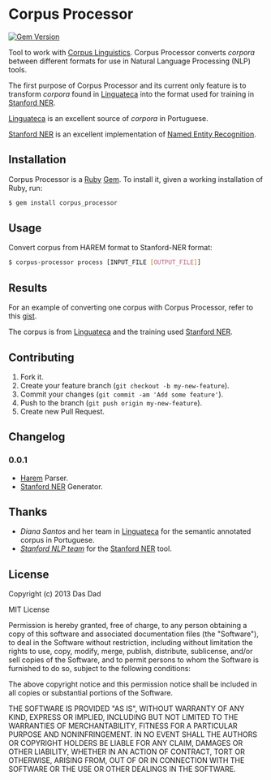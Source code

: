 Corpus Processor
================

[![Gem Version](https://fury-badge.herokuapp.com/rb/corpus-processor.png)](http://badge.fury.io/rb/corpus-processor)

Tool to work with [Corpus Linguistics](http://en.wikipedia.org/wiki/Corpus_linguistics). Corpus Processor converts _corpora_ between different formats for use in Natural Language Processing (NLP) tools.

The first purpose of Corpus Processor and its current only feature is to transform _corpora_ found in [Linguateca](http://www.linguateca.pt) into the format used for training in [Stanford NER](http://nlp.stanford.edu/software/CRF-NER.shtml).

[Linguateca](http://www.linguateca.pt) is an excellent source of _corpora_ in Portuguese.

[Stanford NER](http://nlp.stanford.edu/software/CRF-NER.shtml) is an excellent implementation of [Named Entity Recognition](http://en.wikipedia.org/wiki/Named-entity_recognition).

Installation
------------

Corpus Processor is a [Ruby](http://www.ruby-lang.org/) [Gem](http://rubygems.org/). To install it, given a working installation of Ruby, run:

```bash
$ gem install corpus_processor
```

Usage
-----

Convert corpus from HAREM format to Stanford-NER format:

```bash
$ corpus-processor process [INPUT_FILE [OUTPUT_FILE]]
```

Results
-------

For an example of converting one corpus with Corpus Processor, refer to this [gist](https://gist.github.com/leafac/5259008).

The corpus is from [Linguateca](http://www.linguateca.pt/HAREM/) and the training used [Stanford NER](http://nlp.stanford.edu/software/CRF-NER.shtml).

Contributing
------------

1. Fork it.
2. Create your feature branch (`git checkout -b my-new-feature`).
3. Commit your changes (`git commit -am 'Add some feature'`).
4. Push to the branch (`git push origin my-new-feature`).
5. Create new Pull Request.

Changelog
---------

### 0.0.1

* [Harem](http://www.linguateca.pt/HAREM/) Parser.
* [Stanford NER](http://nlp.stanford.edu/software/CRF-NER.shtml) Generator.

Thanks
------

* *Diana Santos* and her team in [Linguateca](http://www.linguateca.pt) for the semantic annotated corpus in Portuguese.
* *[Stanford NLP team](http://www-nlp.stanford.edu/)* for the [Stanford NER](http://nlp.stanford.edu/software/CRF-NER.shtml) tool.

License
-------

Copyright (c) 2013 Das Dad

MIT License

Permission is hereby granted, free of charge, to any person obtaining
a copy of this software and associated documentation files (the
"Software"), to deal in the Software without restriction, including
without limitation the rights to use, copy, modify, merge, publish,
distribute, sublicense, and/or sell copies of the Software, and to
permit persons to whom the Software is furnished to do so, subject to
the following conditions:

The above copyright notice and this permission notice shall be
included in all copies or substantial portions of the Software.

THE SOFTWARE IS PROVIDED "AS IS", WITHOUT WARRANTY OF ANY KIND,
EXPRESS OR IMPLIED, INCLUDING BUT NOT LIMITED TO THE WARRANTIES OF
MERCHANTABILITY, FITNESS FOR A PARTICULAR PURPOSE AND
NONINFRINGEMENT. IN NO EVENT SHALL THE AUTHORS OR COPYRIGHT HOLDERS BE
LIABLE FOR ANY CLAIM, DAMAGES OR OTHER LIABILITY, WHETHER IN AN ACTION
OF CONTRACT, TORT OR OTHERWISE, ARISING FROM, OUT OF OR IN CONNECTION
WITH THE SOFTWARE OR THE USE OR OTHER DEALINGS IN THE SOFTWARE.
